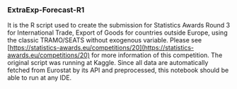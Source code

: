### ExtraExp-Forecast-R1

It is the R script used to create the submission for Statistics Awards Round 3 for International Trade, Export of Goods for countries outside Europe, using the classic TRAMO/SEATS without exogenous variable. Please see [https://statistics-awards.eu/competitions/20](https://statistics-awards.eu/competitions/20) for more information of this competition. The original script was running at Kaggle. Since all data are automatically fetched from Eurostat by its API and preprocessed, this notebook should be able to run at any IDE.
